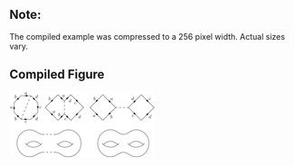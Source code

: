 Note:
-----

The compiled example was compressed to a 256
pixel width. Actual sizes vary.

Compiled Figure
---------------
![Example](Octagon_to_Two_Genus.png)
